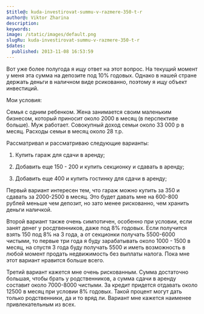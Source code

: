 ```yaml
---
$title@: kuda-investirovat-summu-v-razmere-350-t-r
author@: Viktor Zharina
description: 
keywords: 
image: /static/images/default.png
slugRu: kuda-investirovat-summu-v-razmere-350-t-r
$dates:
  published: 2013-11-08 16:53:59
---
```

Вот уже более полугода я ищу ответ на этот вопрос. На текущий момент у меня эта сумма на депозите под 10% годовых. Однако в нашей стране держать деньги в наличном виде рсикованно, поэтому я ищу объект инвестиций.



Мои условия:

Семья с одним ребенком. Жена занимается своим маленьким бизнесом, который приносит около 2000 в месяц (в перспективе больше). Муж работает. Совокупный доход семьи около 33 000 р в месяц. Расходы семьи в месяц около 28 т.р. 



Рассматривал и рассматриваю следующие варианты:

1) Купить гараж для сдачи в аренду;

2) Добавить еще 150 - 200 и купить секционку и сдавать в аренду;

3) Добавить еще 400 и купить гостинку для сдачи в аренду;



Первый вариант интересен тем, что гараж можно купить за 350 и сдавать за 2000-2500 в месяц. Это будет давать мне на 600-800 рублей меньше чем депозит, но зато менее рискованно, чем хранить деньги наличкой.



Второй вариант также очень симпотичен, особенно при условии, если занят денег у росдтвенников, даже под 8% годовых. Если получится взять 150 под 8% на 3 года, а от секционки получать 5500-6000 чистыми, то первые три года я буду зарабатывать около 1000 - 1500 в месяц, на спустя 3 года буду получать 5500 и иметь возможность в любой момент продать недвижимость без выплаты налога. Пока мне этот вариант нравится больше всего.



Третий вариант кажется мне очень рискованным. Сумма достаточно большая, чтобы брать у родственников, а сумма сдачи в аренду составит около 7000-8000 чистыми. За кредит придется отдавать около 12500 в месяц при условии 8% годовых. Такой процент могут дать только родственники, да и то вряд ли. Вариант мне кажется наименее привлекательным из всех.